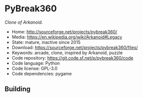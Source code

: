 # PyBreak360

_Clone of Arkanoid._

- Home: http://sourceforge.net/projects/pybreak360/
- Media: https://en.wikipedia.org/wiki/Arkanoid#Legacy
- State: mature, inactive since 2015
- Download: https://sourceforge.net/projects/pybreak360/files/
- Keywords: arcade, clone, inspired by Arkanoid, puzzle
- Code repository: https://git.code.sf.net/p/pybreak360/code
- Code language: Python
- Code license: GPL-3.0
- Code dependencies: pygame

## Building
